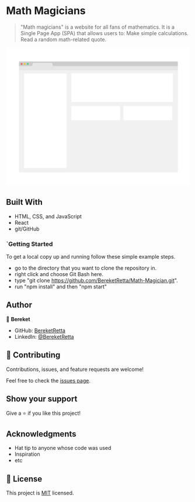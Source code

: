 # Math Magicians

> "Math magicians" is a website for all fans of mathematics. It is a Single Page App (SPA) that allows users to:
> Make simple calculations.
> Read a random math-related quote.

![screenshot](./app_screenshot.png)

## Built With

- HTML, CSS, and JavaScript
- React
- git/GitHub

<!-- ## Live Demo

[Live Demo Link]() -->

### `Getting Started
To get a local copy up and running follow these simple example steps.

  - go to the directory that you want to clone the repository in.
  - right click and choose Git Bash here.
  - type "git clone https://github.com/BereketRetta/Math-Magician.git".
  - run "npm install" and then "npm start"

## Author

👤 **Bereket**

- GitHub: [BereketRetta](https://github.com/BereketRetta)
- LinkedIn: [@BereketRetta](https://www.linkedin.com/in/bereket-retta/)


## 🤝 Contributing

Contributions, issues, and feature requests are welcome!

Feel free to check the [issues page](../../issues/).

## Show your support

Give a ⭐️ if you like this project!

## Acknowledgments

- Hat tip to anyone whose code was used
- Inspiration
- etc


## 📝 License

This project is [MIT](./MIT.md) licensed.
